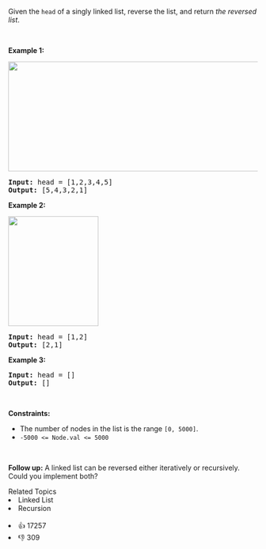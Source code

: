 <p>Given the <code>head</code> of a singly linked list, reverse the list, and return <em>the reversed list</em>.</p>

<p>&nbsp;</p> 
<p><strong class="example">Example 1:</strong></p> 
<img alt="" src="https://assets.leetcode.com/uploads/2021/02/19/rev1ex1.jpg" style="width: 542px; height: 222px;" /> 
<pre>
<strong>Input:</strong> head = [1,2,3,4,5]
<strong>Output:</strong> [5,4,3,2,1]
</pre>

<p><strong class="example">Example 2:</strong></p> 
<img alt="" src="https://assets.leetcode.com/uploads/2021/02/19/rev1ex2.jpg" style="width: 182px; height: 222px;" /> 
<pre>
<strong>Input:</strong> head = [1,2]
<strong>Output:</strong> [2,1]
</pre>

<p><strong class="example">Example 3:</strong></p>

<pre>
<strong>Input:</strong> head = []
<strong>Output:</strong> []
</pre>

<p>&nbsp;</p> 
<p><strong>Constraints:</strong></p>

<ul> 
 <li>The number of nodes in the list is the range <code>[0, 5000]</code>.</li> 
 <li><code>-5000 &lt;= Node.val &lt;= 5000</code></li> 
</ul>

<p>&nbsp;</p> 
<p><strong>Follow up:</strong> A linked list can be reversed either iteratively or recursively. Could you implement both?</p>

<div><div>Related Topics</div><div><li>Linked List</li><li>Recursion</li></div></div><br><div><li>👍 17257</li><li>👎 309</li></div>